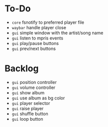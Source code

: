 # To-Do

- `core` fsnotify to preferred player file
- `waybar` handle player close
- `gui` simple window with the artist/song name
- `gui` listen to mpris events
- `gui` play/pause buttons
- `gui` prev/next buttons

# Backlog

- `gui` position controller
- `gui` volume controller
- `gui` show album
- `gui` use album as bg color
- `gui` player selector
- `gui` raise player
- `gui` shuffle button
- `gui` loop button

